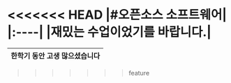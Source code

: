 <<<<<<< HEAD
|#오픈소스 소프트웨어|
|:----|
|재밌는 수업이었기를 바랍니다.|
=======

|한학기 동안 고생 많으셨습니다|
|:------|
>>>>>>> feature

